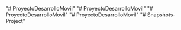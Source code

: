"# ProyectoDesarrolloMovil" 
"# ProyectoDesarrolloMovil" 
"# ProyectoDesarrolloMovil" 
"# ProyectoDesarrolloMovil" 
"# Snapshots-Project" 
